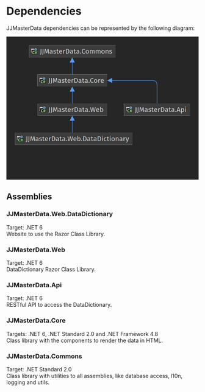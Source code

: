 # Dependencies

JJMasterData dependencies can be represented by the following diagram:

![Dependencies](../../media/JJMasterDataDeps.png)

## Assemblies

### JJMasterData.Web.DataDictionary 
Target: .NET 6
</br>
Website to use the Razor Class Library.
### JJMasterData.Web 
Target: .NET 6 
</br>
DataDictionary Razor Class Library.
### JJMasterData.Api
Target: .NET 6
</br>
RESTful API to access the DataDictionary.

### JJMasterData.Core
Targets: .NET 6, .NET Standard 2.0 and .NET Framework 4.8
</br>
Class library with the components to render the data in HTML.

### JJMasterData.Commons
Target: .NET Standard 2.0
</br>
Class library with utilities to all assemblies, like database access, l10n, logging and utils.